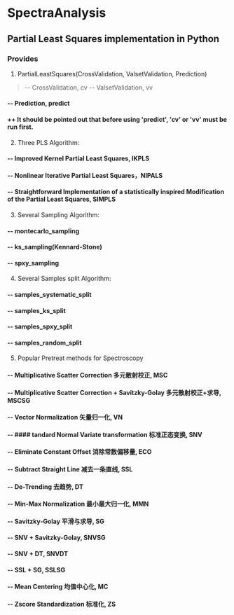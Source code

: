 # SpectraAnalysis
## Partial Least Squares implementation in Python
### Provides
1. PartialLeastSquares(CrossValidation, ValsetValidation, Prediction)
> -- CrossValidation, cv
 -- ValsetValidation, vv
#### -- Prediction, predict
#### ++ It should be pointed out that before using 'predict', 'cv' or 'vv' must be run first.

2. Three PLS Algorithm:
#### -- Improved Kernel Partial Least Squares, IKPLS
#### -- Nonlinear Iterative Partial Least Squares，NIPALS
#### -- Straightforward Implementation of a statistically inspired Modification of the Partial Least Squares, SIMPLS

3. Several Sampling Algorithm:
#### -- montecarlo_sampling
#### -- ks_sampling(Kennard-Stone)
#### -- spxy_sampling

4. Several Samples split Algorithm:
#### -- samples_systematic_split
#### -- samples_ks_split
#### -- samples_spxy_split
#### -- samples_random_split

5. Popular Pretreat methods for Spectroscopy
#### -- Multiplicative Scatter Correction 多元散射校正, MSC
#### -- Multiplicative Scatter Correction + Savitzky-Golay 多元散射校正+求导, MSCSG
#### -- Vector Normalization 矢量归一化, VN
#### -- #### tandard Normal Variate transformation 标准正态变换, SNV
#### -- Eliminate Constant Offset 消除常数偏移量, ECO
#### -- Subtract Straight Line 减去一条直线, SSL
#### -- De-Trending 去趋势, DT
#### -- Min-Max Normalization 最小最大归一化, MMN
#### -- Savitzky-Golay 平滑与求导, SG
#### -- SNV + Savitzky-Golay, SNVSG
#### -- SNV + DT, SNVDT
#### -- SSL + SG, SSLSG
#### -- Mean Centering 均值中心化, MC
#### -- Zscore Standardization 标准化, ZS
